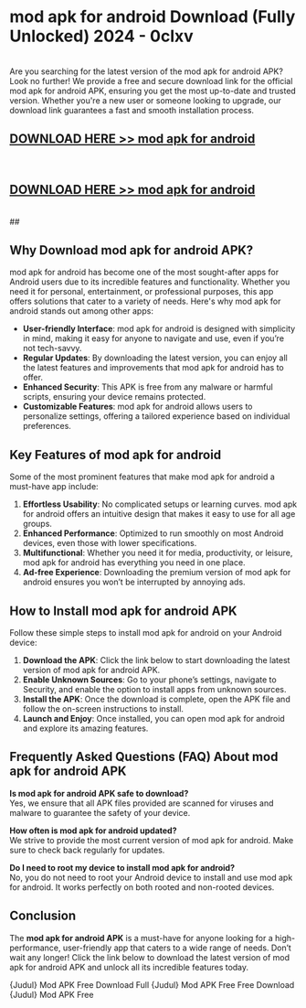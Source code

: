 # mod apk for android Download (Fully Unlocked) 2024 - 0clxv <br>
<br>
Are you searching for the latest version of the mod apk for android APK? Look no further! We provide a free and secure download link for the official mod apk for android APK, ensuring you get the most up-to-date and trusted version. Whether you're a new user or someone looking to upgrade, our download link guarantees a fast and smooth installation process.


## [DOWNLOAD HERE >> mod apk for android](http://leaked.freeplayer.one?title=mod_apk_for_android&ref=23)
  <br>

## [DOWNLOAD HERE >> mod apk for android](http://leaked.freeplayer.one?title=mod_apk_for_android&ref=23)
  <br>
  ##



## Why Download mod apk for android APK?

mod apk for android has become one of the most sought-after apps for Android users due to its incredible features and functionality. Whether you need it for personal, entertainment, or professional purposes, this app offers solutions that cater to a variety of needs. Here's why mod apk for android stands out among other apps:

- **User-friendly Interface**: mod apk for android is designed with simplicity in mind, making it easy for anyone to navigate and use, even if you’re not tech-savvy.
- **Regular Updates**: By downloading the latest version, you can enjoy all the latest features and improvements that mod apk for android has to offer.
- **Enhanced Security**: This APK is free from any malware or harmful scripts, ensuring your device remains protected.
- **Customizable Features**: mod apk for android allows users to personalize settings, offering a tailored experience based on individual preferences.

## Key Features of mod apk for android

Some of the most prominent features that make mod apk for android a must-have app include:

1. **Effortless Usability**: No complicated setups or learning curves. mod apk for android offers an intuitive design that makes it easy to use for all age groups.
2. **Enhanced Performance**: Optimized to run smoothly on most Android devices, even those with lower specifications.
3. **Multifunctional**: Whether you need it for media, productivity, or leisure, mod apk for android has everything you need in one place.
4. **Ad-free Experience**: Downloading the premium version of mod apk for android ensures you won’t be interrupted by annoying ads.

## How to Install mod apk for android APK

Follow these simple steps to install mod apk for android on your Android device:

1. **Download the APK**: Click the link below to start downloading the latest version of mod apk for android APK.
2. **Enable Unknown Sources**: Go to your phone’s settings, navigate to Security, and enable the option to install apps from unknown sources.
3. **Install the APK**: Once the download is complete, open the APK file and follow the on-screen instructions to install.
4. **Launch and Enjoy**: Once installed, you can open mod apk for android and explore its amazing features.

## Frequently Asked Questions (FAQ) About mod apk for android APK

**Is mod apk for android APK safe to download?**  
Yes, we ensure that all APK files provided are scanned for viruses and malware to guarantee the safety of your device.

**How often is mod apk for android updated?**  
We strive to provide the most current version of mod apk for android. Make sure to check back regularly for updates.

**Do I need to root my device to install mod apk for android?**  
No, you do not need to root your Android device to install and use mod apk for android. It works perfectly on both rooted and non-rooted devices.

## Conclusion

The **mod apk for android APK** is a must-have for anyone looking for a high-performance, user-friendly app that caters to a wide range of needs. Don’t wait any longer! Click the link below to download the latest version of mod apk for android APK and unlock all its incredible features today.

{Judul} Mod APK Free
Download Full {Judul} Mod APK Free
Free Download {Judul} Mod APK Free


